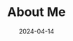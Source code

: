 ---
title: "About Me"
date: 2024-04-14
layout: "about-me"
slug: "about-me"
menu:
    main:
        weight: 2
        params: 
            icon: user
---